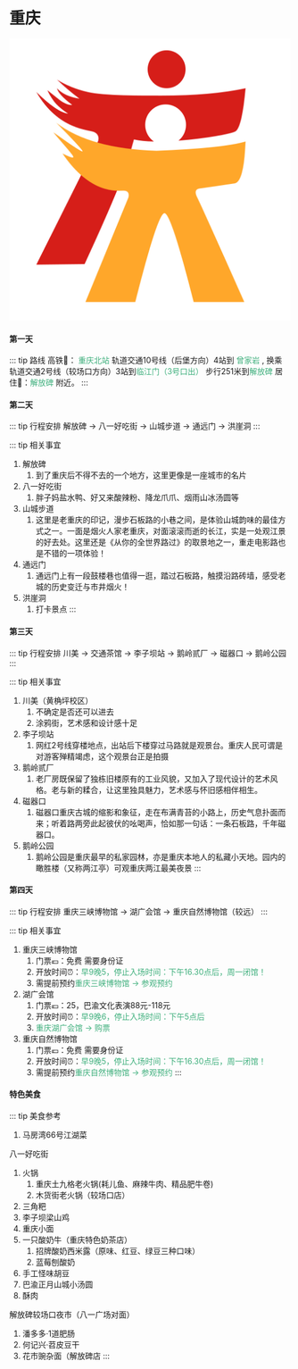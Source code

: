 # 重庆

<img  src="./img/chongqing.svg" alt="drawing" class="index-img" />

#### 第一天 

::: tip 路线
高铁:bullettrain_front:：  <font color="#3eaf7c">重庆北站</font> 轨道交通10号线（后堡方向）4站到 <font color="#3eaf7c">曾家岩 </font>, 换乘 轨道交通2号线（较场口方向）3站到<font color="#3eaf7c">临江门（3号口出） </font>步行251米到<font color="#3eaf7c">解放碑 </font>
居住:convenience_store:：<font color="#3eaf7c">解放碑 </font>附近。
:::

#### 第二天

::: tip 行程安排
解放碑 → 八一好吃街 → 山城步道 → 通远门 → 洪崖洞
:::

::: tip 相关事宜
1. 解放碑
   1. 到了重庆后不得不去的一个地方，这里更像是一座城市的名片
2. 八一好吃街
   1. 胖子妈盐水鸭、好又来酸辣粉、降龙爪爪、烟雨山冰汤圆等
3. 山城步道
   1. 这里是老重庆的印记，漫步石板路的小巷之间，是体验山城韵味的最佳方式之一。一面是烟火人家老重庆，对面滚滚而逝的长江，实是一处观江景的好去处。这里还是《从你的全世界路过》的取景地之一，重走电影路也是不错的一项体验！
4. 通远门
   1. 通远门上有一段鼓楼巷也值得一逛，踏过石板路，触摸沿路砖墙，感受老城的历史变迁与市井烟火！
5. 洪崖洞
   1. 打卡景点
:::

#### 第三天

::: tip 行程安排
川美 → 交通茶馆 → 李子坝站 → 鹅岭贰厂 → 磁器口 → 鹅岭公园
:::

::: tip 相关事宜
1. 川美（黄桷坪校区）
   1. 不确定是否还可以进去
   2. 涂鸦街，艺术感和设计感十足
2. 李子坝站
   1. 网红2号线穿楼地点，出站后下楼穿过马路就是观景台。重庆人民可谓是对游客殚精竭虑，这个观景台正是拍摄
3. 鹅岭贰厂
   1. 老厂房既保留了独栋旧楼原有的工业风貌，又加入了现代设计的艺术风格。老与新的糅合，让这里独具魅力，艺术感与怀旧感相伴相生。
4. 磁器口
   1. 磁器口重庆古城的缩影和象征，走在布满青苔的小路上，历史气息扑面而来；听着路两旁此起彼伏的吆喝声，恰如那一句话：一条石板路，千年磁器口。
5. 鹅岭公园
   1. 鹅岭公园是重庆最早的私家园林，亦是重庆本地人的私藏小天地。园内的瞰胜楼（又称两江亭）可观重庆两江最美夜景
:::

#### 第四天

::: tip 行程安排
重庆三峡博物馆 → 湖广会馆 → 重庆自然博物馆（较远）
:::

::: tip 相关事宜
1. 重庆三峡博物馆
   1. 门票:euro:：免费 需要身份证
   2. 开放时间:alarm_clock:：<font color="#3eaf7c">早9晚5，停止入场时间：下午16.30点后，周一闭馆！</font>
   3. 需提前预约<font color="#3eaf7c">重庆三峡博物馆 → 参观预约</font>
2. 湖广会馆
   1. 门票:euro:：25，巴渝文化表演88元-118元
   2. 开放时间:alarm_clock:：<font color="#3eaf7c">早9晚6，停止入场时间：下午5点后</font>
   3. <font color="#3eaf7c">重庆湖广会馆 → 购票</font>
3. 重庆自然博物馆
   1. 门票:euro:：免费 需要身份证
   2. 开放时间:alarm_clock:：<font color="#3eaf7c">早9晚5，停止入场时间：下午16.30点后，周一闭馆！</font>
   3. 需提前预约<font color="#3eaf7c">重庆自然博物馆 → 参观预约</font>
:::

#### 特色美食

::: tip 美食参考
1. 马房湾66号江湖菜  

八一好吃街  
1. 火锅
   1. 重庆土九格老火锅(耗儿鱼、麻辣牛肉、精品肥牛卷)
   2. 木货街老火锅（较场口店）
2. 三角粑
3. 李子坝梁山鸡
4. 重庆小面
5. 一只酸奶牛（重庆特色奶茶店）
   1. 招牌酸奶西米露（原味、红豆、绿豆三种口味）
   2. 蓝莓刨酸奶 
6. 手工怪味胡豆
7. 巴渝正月山城小汤圆
8. 酥肉

解放碑较场口夜市（八一广场对面）  
1. 潘多多·1道肥肠
2. 何记兴·苕皮豆干
3. 花市豌杂面（解放碑店
:::

